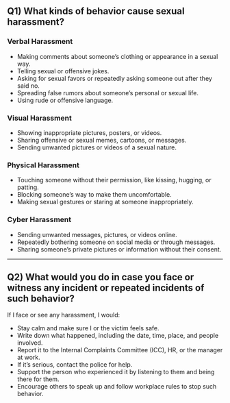 ## Q1) What kinds of behavior cause sexual harassment?

### Verbal Harassment
- Making comments about someone’s clothing or appearance in a sexual way.  
- Telling sexual or offensive jokes.  
- Asking for sexual favors or repeatedly asking someone out after they said no.  
- Spreading false rumors about someone’s personal or sexual life.  
- Using rude or offensive language.  

### Visual Harassment
- Showing inappropriate pictures, posters, or videos.  
- Sharing offensive or sexual memes, cartoons, or messages.  
- Sending unwanted pictures or videos of a sexual nature.  

### Physical Harassment
- Touching someone without their permission, like kissing, hugging, or patting.  
- Blocking someone’s way to make them uncomfortable.  
- Making sexual gestures or staring at someone inappropriately.  

### Cyber Harassment
- Sending unwanted messages, pictures, or videos online.  
- Repeatedly bothering someone on social media or through messages.  
- Sharing someone’s private pictures or information without their consent.  

---

## Q2) What would you do in case you face or witness any incident or repeated incidents of such behavior?

If I face or see any harassment, I would:  
- Stay calm and make sure I or the victim feels safe.  
- Write down what happened, including the date, time, place, and people involved.  
- Report it to the Internal Complaints Committee (ICC), HR, or the manager at work.  
- If it’s serious, contact the police for help.  
- Support the person who experienced it by listening to them and being there for them.  
- Encourage others to speak up and follow workplace rules to stop such behavior.
